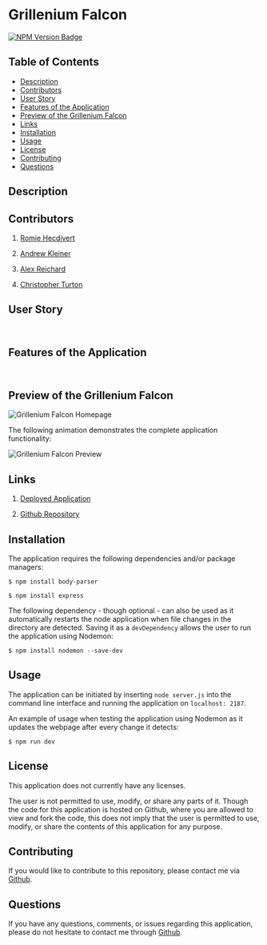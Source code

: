 # Grillenium Falcon

[![NPM Version Badge](https://badge.fury.io/js/%40angular%2Fcore.svg)](https://badge.fury.io/js/%40angular%2Fcore)

## Table of Contents
*  [Description](#description)
*  [Contributors](#contributors)
*  [User Story](#user-story)
*  [Features of the Application](#features-of-the-application)
*  [Preview of the Grillenium Falcon](#preview-of-the-grillenium-falcon)
*  [Links](#links)
*  [Installation](#installation)
*  [Usage](#usage)
*  [License](#license)
*  [Contributing](#contributing)
*  [Questions](#questions)

## Description


## Contributors

1. [Romie Hecdivert](https://github.com/rh9891)

2. [Andrew Kleiner](https://github.com/akleiner26)

3. [Alex Reichard](https://github.com/alreichard)

4. [Christopher Turton](https://github.com/Turtando)

## User Story
~~~
  
~~~

## Features of the Application
~~~
  
~~~

## Preview of the Grillenium Falcon

![Grillenium Falcon Homepage]()

The following animation demonstrates the complete application functionality:

![Grillenium Falcon Preview]()

## Links

1. [Deployed Application](https://grillenium-falcon.herokuapp.com)

2. [Github Repository](https://github.com/rh9891/GrilleniumFalcon)

## Installation

The application requires the following dependencies and/or package managers:
~~~
$ npm install body-parser
~~~

~~~
$ npm install express
~~~

The following dependency - though optional - can also be used as it automatically restarts the node application when file changes in the directory are detected. Saving it as a `devDependency` allows the user to run the application using Nodemon:
~~~
$ npm install nodemon --save-dev
~~~

## Usage

The application can be initiated by inserting `node server.js` into the command line interface and running the application on `localhost: 2187`.

An example of usage when testing the application using Nodemon as it updates the webpage after every change it detects:
~~~
$ npm run dev
~~~

## License

This application does not currently have any licenses.

The user is not permitted to use, modify, or share any parts of it. Though the code for this application is hosted on Github, where you are allowed to view and fork the code, this does not imply that the user is permitted to use, modify, or share the contents of this application for any purpose.

## Contributing

If you would like to contribute to this repository, please contact me via [Github](https://github.com/rh9891).

## Questions

If you have any questions, comments, or issues regarding this application, please do not hesitate to contact me through [Github](https://github.com/rh9891).